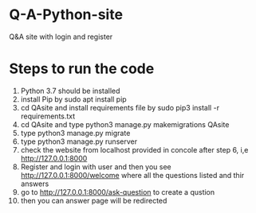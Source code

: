 # Q-A-Python-site
Q&amp;A site with login and register

# Steps to run the code
1. Python 3.7 should be installed 
2. install Pip by sudo apt install pip
3. cd QAsite and install requirements file by sudo pip3 install -r requirements.txt
4. cd QAsite and type python3 manage.py makemigrations QAsite
5. type python3 manage.py migrate
6. type python3 manage.py runserver
7. check the website from localhost provided in concole after step 6, i,e http://127.0.0.1:8000
8. Register and login with user and then you see http://127.0.0.1:8000/welcome where all the questions listed and thir answers
9. go to http://127.0.0.1:8000/ask-question to create a qustion
10. then you can answer page will be redirected
